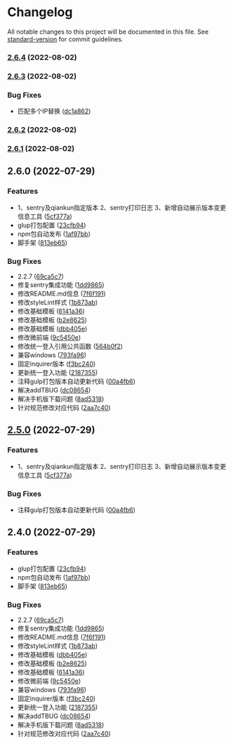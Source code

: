 # Changelog

All notable changes to this project will be documented in this file. See [standard-version](https://github.com/conventional-changelog/standard-version) for commit guidelines.

### [2.6.4](https://github.com/wang12321/wlg-cli-temp/compare/v2.6.3...v2.6.4) (2022-08-02)

### [2.6.3](https://github.com/wang12321/wlg-cli-temp/compare/v2.6.2...v2.6.3) (2022-08-02)


### Bug Fixes

* 匹配多个IP替换 ([dc1a862](https://github.com/wang12321/wlg-cli-temp/commit/dc1a8623db084251e0cf730b9351371a60fd6fc9))

### [2.6.2](https://github.com/wang12321/wlg-cli-temp/compare/v2.6.1...v2.6.2) (2022-08-02)

### [2.6.1](https://github.com/wang12321/wlg-cli-temp/compare/v2.6.0...v2.6.1) (2022-08-02)

## 2.6.0 (2022-07-29)


### Features

* 1、sentry及qiankun指定版本 2、sentry打印日志 3、新增自动展示版本变更信息工具 ([5cf377a](https://github.com/wang12321/wlg-cli-temp/commit/5cf377a16d5acea0ecda92fc96dabb1981654729))
* glup打包配置 ([23cfb94](https://github.com/wang12321/wlg-cli-temp/commit/23cfb94a1ebe546cedf14b8e3782efbaaca93f1f))
* npm包自动发布 ([1af97bb](https://github.com/wang12321/wlg-cli-temp/commit/1af97bbfd527cde0a99d577ab975f4e82523853a))
* 脚手架 ([813eb65](https://github.com/wang12321/wlg-cli-temp/commit/813eb65f44394195cc17610c357b0e59fb263add))


### Bug Fixes

* 2.2.7 ([69ca5c7](https://github.com/wang12321/wlg-cli-temp/commit/69ca5c707ba7393a2db6524045695f32c0073517))
* 修复sentry集成功能 ([1dd9865](https://github.com/wang12321/wlg-cli-temp/commit/1dd98655087204e0faef3bdb2030826010a624df))
* 修改README.md信息 ([7f6f191](https://github.com/wang12321/wlg-cli-temp/commit/7f6f191eebf6521b0e80f5fe86be14d06cb4e8c9))
* 修改styleLint样式 ([1b873ab](https://github.com/wang12321/wlg-cli-temp/commit/1b873abca0d22ec41c44c7d0037ffed80e48ec8e))
* 修改基础模板 ([6141a36](https://github.com/wang12321/wlg-cli-temp/commit/6141a36c655f773d83c68205e6901d211b2d4eca))
* 修改基础模板 ([b2e8625](https://github.com/wang12321/wlg-cli-temp/commit/b2e86256db8b27f33581f6b5f9263cedf1924d79))
* 修改基础模板 ([dbb405e](https://github.com/wang12321/wlg-cli-temp/commit/dbb405e50ec270c4cf7b8ed63697d0fdc17badae))
* 修改微前端 ([9c5450e](https://github.com/wang12321/wlg-cli-temp/commit/9c5450e46feea7a9b648464b7610f90fd091f9ca))
* 修改统一登入引用公共函数 ([564b0f2](https://github.com/wang12321/wlg-cli-temp/commit/564b0f27044501c932f41d02b20fa06dbd42245f))
* 兼容windows ([793fa96](https://github.com/wang12321/wlg-cli-temp/commit/793fa963d73a4bc392ee08f91c937d67255d4359))
* 固定inquirer版本 ([f3bc240](https://github.com/wang12321/wlg-cli-temp/commit/f3bc240cde7f3b423b785588f06e7d8fe2537d02))
* 更新统一登入功能 ([2187355](https://github.com/wang12321/wlg-cli-temp/commit/21873558e5286e457dd3ae02b00263db620a3e18))
* 注释gulp打包版本自动更新代码 ([00a4fb6](https://github.com/wang12321/wlg-cli-temp/commit/00a4fb6c2423a0e053bf3b6505bee1103ecdf9cb))
* 解决addTBUG ([dc08654](https://github.com/wang12321/wlg-cli-temp/commit/dc0865426a0dc4b807070adc31b26f9e8199eda7))
* 解决手机版下载问题 ([8ad5318](https://github.com/wang12321/wlg-cli-temp/commit/8ad5318a3c860bbca099f575d5f95944f41178e7))
* 针对规范修改对应代码 ([2aa7c40](https://github.com/wang12321/wlg-cli-temp/commit/2aa7c408650efd715f2d4eca420831fe6768da89))

## [2.5.0](https://github.com/wang12321/wlg-cli-temp/compare/v2.4.0...v2.5.0) (2022-07-29)


### Features

* 1、sentry及qiankun指定版本 2、sentry打印日志 3、新增自动展示版本变更信息工具 ([5cf377a](https://github.com/wang12321/wlg-cli-temp/commit/5cf377a16d5acea0ecda92fc96dabb1981654729))


### Bug Fixes

* 注释gulp打包版本自动更新代码 ([00a4fb6](https://github.com/wang12321/wlg-cli-temp/commit/00a4fb6c2423a0e053bf3b6505bee1103ecdf9cb))

## 2.4.0 (2022-07-29)


### Features

* glup打包配置 ([23cfb94](https://github.com/wang12321/wlg-cli-temp/commit/23cfb94a1ebe546cedf14b8e3782efbaaca93f1f))
* npm包自动发布 ([1af97bb](https://github.com/wang12321/wlg-cli-temp/commit/1af97bbfd527cde0a99d577ab975f4e82523853a))
* 脚手架 ([813eb65](https://github.com/wang12321/wlg-cli-temp/commit/813eb65f44394195cc17610c357b0e59fb263add))


### Bug Fixes

* 2.2.7 ([69ca5c7](https://github.com/wang12321/wlg-cli-temp/commit/69ca5c707ba7393a2db6524045695f32c0073517))
* 修复sentry集成功能 ([1dd9865](https://github.com/wang12321/wlg-cli-temp/commit/1dd98655087204e0faef3bdb2030826010a624df))
* 修改README.md信息 ([7f6f191](https://github.com/wang12321/wlg-cli-temp/commit/7f6f191eebf6521b0e80f5fe86be14d06cb4e8c9))
* 修改styleLint样式 ([1b873ab](https://github.com/wang12321/wlg-cli-temp/commit/1b873abca0d22ec41c44c7d0037ffed80e48ec8e))
* 修改基础模板 ([dbb405e](https://github.com/wang12321/wlg-cli-temp/commit/dbb405e50ec270c4cf7b8ed63697d0fdc17badae))
* 修改基础模板 ([b2e8625](https://github.com/wang12321/wlg-cli-temp/commit/b2e86256db8b27f33581f6b5f9263cedf1924d79))
* 修改基础模板 ([6141a36](https://github.com/wang12321/wlg-cli-temp/commit/6141a36c655f773d83c68205e6901d211b2d4eca))
* 修改微前端 ([9c5450e](https://github.com/wang12321/wlg-cli-temp/commit/9c5450e46feea7a9b648464b7610f90fd091f9ca))
* 兼容windows ([793fa96](https://github.com/wang12321/wlg-cli-temp/commit/793fa963d73a4bc392ee08f91c937d67255d4359))
* 固定inquirer版本 ([f3bc240](https://github.com/wang12321/wlg-cli-temp/commit/f3bc240cde7f3b423b785588f06e7d8fe2537d02))
* 更新统一登入功能 ([2187355](https://github.com/wang12321/wlg-cli-temp/commit/21873558e5286e457dd3ae02b00263db620a3e18))
* 解决addTBUG ([dc08654](https://github.com/wang12321/wlg-cli-temp/commit/dc0865426a0dc4b807070adc31b26f9e8199eda7))
* 解决手机版下载问题 ([8ad5318](https://github.com/wang12321/wlg-cli-temp/commit/8ad5318a3c860bbca099f575d5f95944f41178e7))
* 针对规范修改对应代码 ([2aa7c40](https://github.com/wang12321/wlg-cli-temp/commit/2aa7c408650efd715f2d4eca420831fe6768da89))
